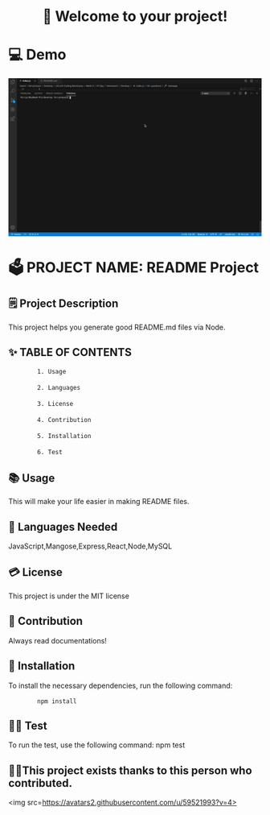<h1 style="text-align:center"> 👋 Welcome to your project! </h1>
 
# 💻 Demo 
<img src="demo.gif">
 
# 🗳 PROJECT NAME: README Project 
 
## 🗒 Project Description 
 
 This project helps you generate good README.md files via Node.
 
## ✨ TABLE OF CONTENTS 

            1. Usage

            2. Languages

            3. License

            4. Contribution

            5. Installation

            6. Test
 
            
## 📚 Usage 
 
 This will make your life easier in making README files.
 
## 🙊 Languages Needed 
 
 JavaScript,Mangose,Express,React,Node,MySQL
 
## 💳 License 
 
 This project is under the MIT license
 
## 💬 Contribution 
 
 Always read documentations!
 
## 🧩 Installation 
 
 To install the necessary dependencies, run the following command:

            npm install 
 
## 🏃‍♂️ Test 
 
 To run the test, use the following command: 
 npm test 
 
## 🙌👏This project exists thanks to this person who contributed. 
<img src=https://avatars2.githubusercontent.com/u/59521993?v=4> 
